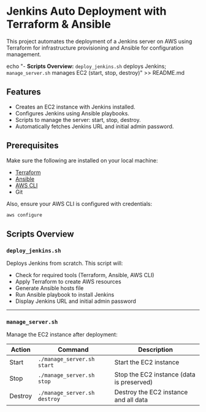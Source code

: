# Jenkins Auto Deployment with Terraform & Ansible

This project automates the deployment of a Jenkins server on AWS using Terraform for infrastructure provisioning and Ansible for configuration management.


echo "- **Scripts Overview:** `deploy_jenkins.sh` deploys Jenkins; `manage_server.sh` manages EC2 (start, stop, destroy)" >> README.md


## Features
- Creates an EC2 instance with Jenkins installed.
- Configures Jenkins using Ansible playbooks.
- Scripts to manage the server: start, stop, destroy.
- Automatically fetches Jenkins URL and initial admin password.

## Prerequisites
Make sure the following are installed on your local machine:
- [Terraform](https://www.terraform.io/)
- [Ansible](https://www.ansible.com/)
- [AWS CLI](https://aws.amazon.com/cli/)
- Git

Also, ensure your AWS CLI is configured with credentials:

```bash
aws configure
```


## Scripts Overview

### `deploy_jenkins.sh`
Deploys Jenkins from scratch. This script will:
- Check for required tools (Terraform, Ansible, AWS CLI)
- Apply Terraform to create AWS resources
- Generate Ansible hosts file
- Run Ansible playbook to install Jenkins
- Display Jenkins URL and initial admin password

---

### `manage_server.sh`
Manage the EC2 instance after deployment:

| Action  | Command                        | Description                              |
|---------|--------------------------------|------------------------------------------|
| Start   | `./manage_server.sh start`      | Start the EC2 instance                   |
| Stop    | `./manage_server.sh stop`       | Stop the EC2 instance (data is preserved) |
| Destroy | `./manage_server.sh destroy`    | Destroy the EC2 instance and all data   |
